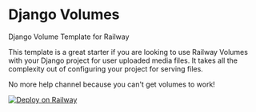 # Django Volumes
Django Volume Template for Railway

This template is a great starter if you are looking to use Railway Volumes with your Django project for user uploaded media files. It takes all the complexity out of configuring your project for serving files.

No more help channel because you can't get volumes to work!


[![Deploy on Railway](https://railway.app/button.svg)](https://railway.app/template/AWUIv6)